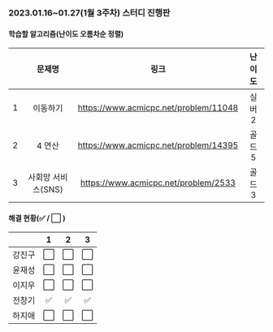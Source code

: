 ### 2023.01.16~01.27(1월 3주차) 스터디 진행판

#### 학습할 알고리즘(난이도 오름차순 정렬)

|      |      문제명      |                             링크                             | 난이도 |
| :--: | :--------------: | :----------------------------------------------------------: | :----: |
|  1   | 이동하기  | https://www.acmicpc.net/problem/11048 |  실버 2  |
|  2   | 4 연산 | https://www.acmicpc.net/problem/14395 |  골드 5  |
|  3   |사회망 서비스(SNS)| https://www.acmicpc.net/problem/2533 |  골드 3  |

#### 해결 현황(:white_check_mark: / :white_large_square:  )

|        |          1           |          2           |          3           |
| :----: | :------------------: | :------------------: | :------------------: |
| 강진구 | :white_large_square: | :white_large_square: | :white_large_square: |
| 윤재성 | :white_large_square: | :white_large_square: | :white_large_square: |
| 이지우 | :white_large_square: | :white_large_square: | :white_large_square: |
| 전창기 |  :white_check_mark:  |  :white_check_mark:  |  :white_check_mark:  |
| 하지애 | :white_large_square: | :white_large_square: | :white_large_square: |